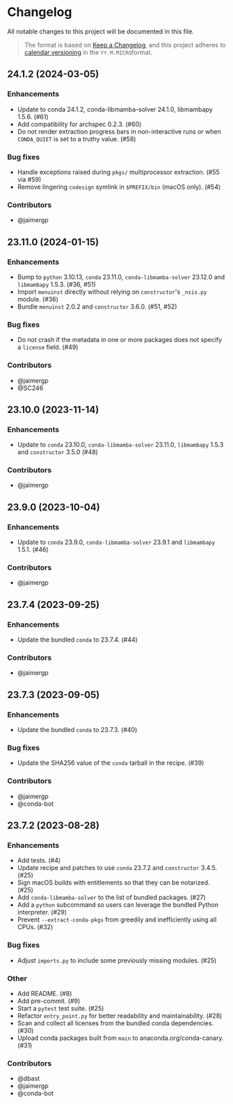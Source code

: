 # Changelog

All notable changes to this project will be documented in this file.

> The format is based on [Keep a Changelog](https://keepachangelog.com/en/1.0.0/),
> and this project adheres to [calendar versioning](https://calver.org/) in the `YY.M.MICRO`format.

<!--
Populate these categories as PRs are merged to `main`. When a release is cut,
copy to its corresponding section, deleting empty sections if any.
Remember to update the hyperlinks at the bottom.
--->

[//]: # (current developments)

## 24.1.2 (2024-03-05)

### Enhancements

* Update to conda 24.1.2, conda-libmamba-solver 24.1.0, libmambapy 1.5.6. (#61)
* Add compatibility for archspec 0.2.3. (#60)
* Do not render extraction progress bars in non-interactive runs or when `CONDA_QUIET` is set to a truthy value. (#58)

### Bug fixes

* Handle exceptions raised during `pkgs/` multiprocessor extraction. (#55 via #59)
* Remove lingering `codesign` symlink in `$PREFIX/bin` (macOS only). (#54)

### Contributors

* @jaimergp



## 23.11.0 (2024-01-15)

### Enhancements

* Bump to `python` 3.10.13, `conda` 23.11.0, `conda-libmamba-solver` 23.12.0 and `libmambapy` 1.5.3. (#36, #51)
* Import `menuinst` directly without relying on `constructor`'s `_nsis.py` module. (#36)
* Bundle `menuinst` 2.0.2 and `constructor` 3.6.0. (#51, #52)

### Bug fixes

* Do not crash if the metadata in one or more packages does not specify a `license` field. (#49)

### Contributors

* @jaimergp
* @SC246



## 23.10.0 (2023-11-14)

### Enhancements

* Update to `conda` 23.10.0, `conda-libmamba-solver` 23.11.0, `libmambapy` 1.5.3 and `constructor` 3.5.0 (#48)

### Contributors

* @jaimergp



## 23.9.0 (2023-10-04)

### Enhancements

* Update to `conda` 23.9.0, `conda-libmamba-solver` 23.9.1 and `libmambapy` 1.5.1. (#46)

### Contributors

* @jaimergp



## 23.7.4 (2023-09-25)

### Enhancements

* Update the bundled `conda` to 23.7.4. (#44)

### Contributors

* @jaimergp



## 23.7.3 (2023-09-05)

### Enhancements

* Update the bundled `conda` to 23.7.3. (#40)

### Bug fixes

* Update the SHA256 value of the `conda` tarball in the recipe. (#39)

### Contributors

* @jaimergp
* @conda-bot



## 23.7.2 (2023-08-28)

### Enhancements

* Add tests. (#4)
* Update recipe and patches to use `conda` 23.7.2 and `constructor` 3.4.5. (#25)
* Sign macOS builds with entitlements so that they can be notarized. (#25)
* Add `conda-libmamba-solver` to the list of bundled packages. (#27)
* Add a `python` subcommand so users can leverage the bundled Python interpreter. (#29)
* Prevent `--extract-conda-pkgs` from greedily and inefficiently using all CPUs. (#32)

### Bug fixes

* Adjust `imports.py` to include some previously missing modules. (#25)

### Other

* Add README. (#8)
* Add pre-commit. (#9)
* Start a `pytest` test suite. (#25)
* Refactor `entry_point.py` for better readability and maintainability. (#28)
* Scan and collect all licenses from the bundled conda dependencies. (#30)
* Upload conda packages built from `main` to anaconda.org/conda-canary. (#31)

### Contributors

* @dbast
* @jaimergp
* @conda-bot
